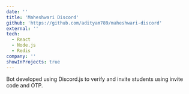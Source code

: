 ```yaml
---
date: ''
title: 'Maheshwari Discord'
github: 'https://github.com/adityam789/maheshwari-discord'
external: ''
tech:
  - React
  - Node.js
  - Redis
company: ''
showInProjects: true
---
```


Bot developed using Discord.js to verify and invite students using invite code and OTP.
